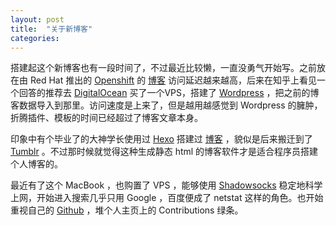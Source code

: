 ```yaml
---
layout: post
title:  "关于新博客"
categories:
---
```

搭建起这个新博客也有一段时间了，不过最近比较懒，一直没勇气开始写。之前放在由 Red Hat 推出的 [Openshift][Openshift] 的 [博客][Blog-old] 访问延迟越来越高，后来在知乎上看见一个回答的推荐去 [DigitalOcean][DigitalOcean] 买了一个VPS，搭建了 [Wordpress][Wordpress] ，把之前的博客数据导入到那里。访问速度是上来了，但是越用越感觉到 Wordpress 的臃肿，折腾插件、模板的时间已经超过了博客文章本身。

印象中有个毕业了的大神学长使用过 [Hexo][Hexo] 搭建过 [博客][fxck.it] ，貌似是后来搬迁到了 [Tumblr][Tumblr] 。不过那时候就觉得这种生成静态 html 的博客软件才是适合程序员搭建个人博客的。

最近有了这个 MacBook ，也购置了 VPS ，能够使用 [Shadowsocks][Shadowsocks] 稳定地科学上网，开始进入搜索几乎只用 Google ，百度便成了 netstat 这样的角色。也开始重视自己的 [Github][Github] ，堆个人主页上的 Contributions 绿条。

[Openshift]:    https://www.openshift.com/
[Blog-old]:     http://bolg-old.nsmss.com/
[DigitalOcean]: https://www.digitalocean.com/?refcode=e3acd48547b7
[Wordpress]:    https://wordpress.org/
[Hexo]:         http://hexo.io/
[fxck.it]:      http://fxck.it/
[Tumblr]:       https://www.tumblr.com/
[Shadowsocks]:  https://github.com/shadowsocks
[Github]:       https://github.com/mdluo
